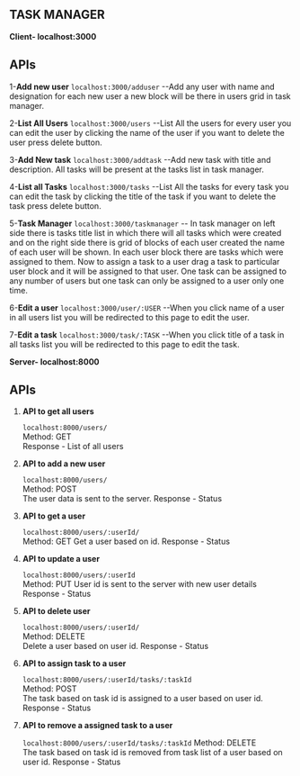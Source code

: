 ## TASK MANAGER
**Client- localhost:3000**

## APIs
1-**Add new user**
 `localhost:3000/adduser`
 --Add any user with name and designation for each new user a new block will be there in users grid in task manager.
 
2-**List All Users**
 `localhost:3000/users`
 --List All the users for every user you can edit the user by clicking the name of the user if you want to delete the user press delete button.
 
3-**Add New task**
 `localhost:3000/addtask`
 --Add new task with title and description. All tasks will be present at the tasks list in task manager.
 
4-**List all Tasks**
 `localhost:3000/tasks`
 --List All the tasks for every task you can edit the task by clicking the title of the task if you want to delete the task press delete button.
 
5-**Task Manager**
 `localhost:3000/taskmanager`
 -- In task manager on left side there is tasks title list in which there will all tasks which were created and on the right side there is grid of blocks of each user created the name of each user will be shown. In each user block there are tasks which were assigned to them.
 Now to assign a task to a user drag a task to particular user block and it will be assigned to that user. One task can be assigned to any number of users but one task can only be assigned to a user only one time.
 
 
6-**Edit a user**
 `localhost:3000/user/:USER`
 --When you click name of a user in all users list you will be redirected to this page to edit the user.
 
7-**Edit a task**
 `localhost:3000/task/:TASK`
 --When you click title of a task in all tasks list you will be redirected to this page to edit the task.
 
**Server- localhost:8000**

## APIs
1. **API to get all users**
   
   `localhost:8000/users/`  
   Method: GET  
   Response - List of all users  
   
2. **API to add a new user**
   
   `localhost:8000/users/`  
   Method: POST  
   The user data is sent to the server.
   Response - Status  

3. **API to get a user**
   
   `localhost:8000/users/:userId/`  
   Method: GET
   Get a user based on id.
   Response - Status  
   
4. **API to update a user**
   
   `localhost:8000/users/:userId`  
   Method: PUT
   User id is sent to the server with new user details
   Response - Status  
   

   
5. **API to delete user**
   
   `localhost:8000/users/:userId/`  
   Method: DELETE  
   Delete a user based on user id.
   Response - Status  

6. **API to assign task to a user**
   
   `localhost:8000/users/:userId/tasks/:taskId`  
   Method: POST  
   The task based on task id is assigned to a user based on user id.
   Response - Status  

7. **API to remove a assigned task to a user**
   
   `localhost:8000/users/:userId/tasks/:taskId` 
   Method: DELETE  
   The task based on task id is removed from task list of a user based on user id.
   Response - Status  

